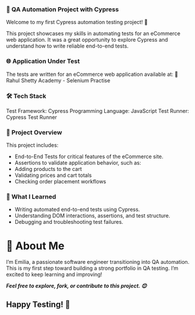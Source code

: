 ### 🚀 QA Automation Project with Cypress
Welcome to my first Cypress automation testing project! 🎉

This project showcases my skills in automating tests for an eCommerce web application. It was a great opportunity to explore Cypress and understand how to write reliable end-to-end tests.

### 🌐 Application Under Test
The tests are written for an eCommerce web application available at:
🔗 Rahul Shetty Academy - Selenium Practise

### 🛠️ Tech Stack
Test Framework: Cypress
Programming Language: JavaScript
Test Runner: Cypress Test Runner

### 🧪 Project Overview
This project includes:
- End-to-End Tests for critical features of the eCommerce site.
- Assertions to validate application behavior, such as:
- Adding products to the cart
- Validating prices and cart totals
- Checking order placement workflows

### 🎯 What I Learned
- Writing automated end-to-end tests using Cypress.
- Understanding DOM interactions, assertions, and test structure.
- Debugging and troubleshooting test failures.

# 👤 About Me
I’m Emilia, a passionate software engineer transitioning into QA automation. This is my first step toward building a strong portfolio in QA testing. I’m excited to keep learning and improving!

***Feel free to explore, fork, or contribute to this project. 😊*** 
## Happy Testing! 🧪 
